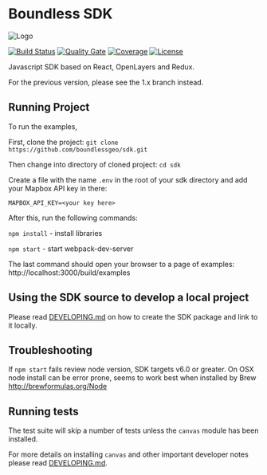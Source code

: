 # Boundless SDK
![Logo](http://boundlessgeo.github.io/sdk/book/styles/boundless_sdk_horiz.svg)

[![Build Status](https://ciapi.boundlessgeo.io/job/web-sdk/job/master/badge/icon)](https://ciapi.boundlessgeo.io/job/web-sdk/job/master/)
[![Quality Gate](https://sq.boundlessgeo.io/api/badges/gate?key=web-sdk&template=FLAT)](https://sq.boundlessgeo.io/dashboard/index/web-sdk)
[![Coverage](https://sq.boundlessgeo.io/api/badges/measure?key=web-sdk&template=FLAT&metric=coverage)](https://sq.boundlessgeo.io/component_measures/domain/Coverage?id=web-sdk)
[![License](https://img.shields.io/badge/License-Apache%202.0-blue.svg)](https://opensource.org/licenses/Apache-2.0)

Javascript SDK based on React, OpenLayers and Redux.

For the previous version, please see the 1.x branch instead.

## Running Project
To run the examples,

First, clone the project: `git clone https://github.com/boundlessgeo/sdk.git`

Then change into directory of cloned project: `cd sdk`

Create a file with the name `.env` in the root of your sdk directory and add your Mapbox API key in there:

```
MAPBOX_API_KEY=<your key here>
```

After this, run the following commands:

`npm install` - install libraries

`npm start` - start webpack-dev-server

The last command should open your browser to a page of examples: http://localhost:3000/build/examples

## Using the SDK source to develop a local project

Please read [DEVELOPING.md](DEVELOPING.md) on how to create the SDK package and link to it locally.

## Troubleshooting

If `npm start` fails review node version, SDK targets v6.0 or greater.  On OSX node install can be error prone, seems to work best when installed by Brew http://brewformulas.org/Node

## Running tests

The test suite will skip a number of tests unless the `canvas` module has been installed.

For more details on installing `canvas` and other important developer notes
please read [DEVELOPING.md](DEVELOPING.md).
